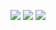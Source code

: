 [![](https://img.shields.io/badge/python-3.7-blue.svg?logo=python&logoColor=white)](https://pypi.python.org/pypi/ansicolortags/)
[![](https://img.shields.io/badge/GATK-3.8%20%7C%204.1.0.0-red.svg)](https://pypi.python.org/pypi/ansicolortags/)
[![](https://img.shields.io/badge/CoAdapTree-UBC-blue.svg?logo=data:image/png;base64,iVBORw0KGgoAAAANSUhEUgAAAZ8AAAGfCAMAAAC3PC%2BmAAAAG1BMVEVUUCZvbEqKiXKnppvExsfT1dXh4uPw8fH///9IRQrhAAATWElEQVR4Aezb227jOBCEYR5%2Bds/7P/FiJyF2nahkaqgYBqbq3rrQhyabLbr8euc4f%2Bbj2Mexj30c%2B9jHsY9jH/s49rGPkxEj4j19nBx8JOzzhgmYCfu8JU%2BvpZQKpH3eLUAtv1Mh7PNugVY%2BA8M%2Bb%2BzTwD7v7RP2eVkyBh%2BJCO1DLzP2eV2SLxFGA8pMB/u88lTTfqefnW%2BC129A9hlAL//lE2noBlt32Blhn3uTQC1fUoFxXkAQarwwIu1z76FzEejUZ8D%2B/Mc%2BoiQOgPKST0CvpbbW7hOyD1CKBtI%2BHeSTagMY9tlOQisa6MIEIR7XyQaQ9tlMQFHpMNZ9BjzydsA%2BmxlQzoBy1WdA%2B/7zsM/%2BSE2mApLz0Wdw8CQY9vmJ7lpOQUP4xOFzOthnLwm96AArPnnM3OyznfG0gEST1kA8xOvbjUmg6HQQ%2B1WDnGqiCN0f3JCAvl5A0L4PSAVx/XkftwiAaOAgRGt95/Zjn7xSQPHdR/4ehn12oo%2BW8i0H1Ecf2WE0z3descJ1yMMNCDgrnzphf9THK1yFUA2cwp2u9nnBCgccNggNUv%2B0%2B/vCiw5BDVI2CAncwmOfiMjzr6h6gRMNAgnUY1PSPpf/uDPyD1oE4PCDXgPxs3qNxz6DmbzeIjRQEwTo%2Bzz2GUCvpXYgL89JK4S6gqCqJ37Z5xJPnW%2BUvFxAMA4nPLULniu9gX3GfPUa6LyAOugbC7s89gHKjAZKaCsddsA2j31079z//wIzl66KQGifbR77fF2tIGbTTSycgYBFn20e%2B5TKY6YQ9JUOWzDujw3sM9P4TG8dGPlkgasQKz5tk8c%2BM7X9mzqt4ukCN1Z8Ns6l9pHpAHn65jtc7fPss38F/mFDijjdgEJwiyqzz8JYWixIooRg5dUHrJePfVL941ocbFRa50ljpn30fR37BDNDEQXUcjF6gYN%2BaXmzz/zHNYTegHYD48lq2SHsoxav2rQQNxRQh/NirFPQPvofU0DqK7w7mUdU4OQelo59ptDQXxh2Aui1Uo8OvP9weNa8HahBnHwl6ixsP/Yp9fBFJVBv6BBOj7C6guyjPvDcCNQggPMpRNjn6c21qoC2O4Rz5MpH7CMaBAF01xbUefaIBkB8i30ec3iRamwfUxeEW%2BcwkX%2Bjj56uTaBbt6DWV3YpkaGE/mnvjpfkRnE4jlvii7Tv/8RXm6iWcZ%2BnG8%2B42zLm99dVZXM1ySdgGQQe3Mdg6QdazojEjX939ZGuVoB4BJ0TKUC9o0%2BMil4gWU6KAPWGPjEqOoDC8kwgv5tPAGknkEE5FegePp2FmQCWZ4ZbFCyBTy4gzzPDLVDv6BOPoC6gmAzPSYHcPglqBEAGmOCWIa6Y2ADyM0sEwG/p498CAZamRNAHIDcz86F9ItbxCEowgEqslZqZARHzgX0igH4HVPPU2IXN%2BOA%2BXgHpO5TjwJIAqKhqrJ6CD%2B3jQOl%2BKhvocmJUVX679LMMw7PxxweWVBGow/o0nt5zbTGAEgUY16eueTp6o6Fk87GR10dL/9p%2BK%2BESRUb2MZD%2BCb6RJorCPyP7dJW1lncAcXefxyLbQXNNb3f3EahZS2wFH9pH%2Bl7cLWeJLVBHXt8B7dz%2Bz1lil8HX32rfXKVb9%2BwlSPxco/r0z1UFPN8Ep8Dg%2BwtQeuf5ZBOcKMEzso9B70Rvq990ZlS1QOMZe/1aOwcQH5zgNAiex27QfwC6v4EGyluPLHTE1jgD%2B5T%2BhZT3V3BKi30Xv1f/2/5a1kDeqFO7B8ec37Zr7Lc8gOSnHTmzPnissaG8h8fm%2Be0fd0wV8CMq7Hn/tRtAtS6f/YuRb3kAlRvdfw0R27/A0zeAQPPzJPYpqvog5GZWgXWNxM8GEJTr8YRPmqJMQ8gD5iH1FwOowsE8/HMznxBap%2BjfFNrV1cj%2BAWRwwkL0cD5NSFVl8x4Kg7J/ABlIgvPZl/VhdSH/EtkEqlD2DyDQ/DxZfTpnn/1AbQCB5udJ7KP9QE4/kIAdW8AJN7x/FMqOuskBZN8ytkH%2ByjqtT4VdfzuVXlEFC5/8PGl9HHQ3ELpjABnk50nps3NZALA45kiR7o5Ng2N48Dv6GOjO8skApLfEdtD8pVtCnwiw%2B3Ko2gVU4JgCOx5m9/Qx0N3PAOsBErDw%2BdCtIPY3Y90fAqju/VvyHiAgfN45wbl9s6prZiP4GAClu/%2B9H0jBD/LZ/vjCNsyDkl/WJ0JE%2B7pD%2B4EELHyOAcLsGxr9E/nyYU%2BlGV2%2BP9EMoOyY4bpW4woct4AtbEX1iX5Tqn5ln/6qWaD238OnYAduAGnha4pK/%2B%2Byq/vE/Trd69JdO3ZQj91A1UjQdEZG8Ol7rRGg/6reAinOmIzgE3Ocdr8qdjTFKYCmON04gk/XDg/QfwcFUDLw1Pz121FACrV/AKlk4MEH8enZggO8/xKXJDyD%2BEQZh/bX2DIoT/ik/d729zNTudAAkuAZx6cJodIzgLIPHx/wfIkHUZHXB0g0sw9c6vypW8V2EZWXJ7DI7YNdxSee/WB7/vvycgBJ8vIAu4aPA%2BwX0qcDKHuFoABYdp/gKbL3J67wfADFf5BdyNP7EENhn5B/N4BYVwjphWpyHwP9yagHfb5MGhNceiFL79MxL/f6LED%2BCmE94DP7xETVKdTRAaxge3uE5/3X%2BwaCduzNG7xaJgWW/LmeTxOyH/go1AtNcJrep8L3TRe20ydq7AMqhHk/%2BYvnuJQYRDt9BGqTT54Clv/9tDy/r8u83yf%2BzGkqhOPvTVgy3XEkpRH11G/rEgEYb5NuSfaVGN2%2BERJ4uZNqoOl5kvt0dHyKEjHzni63ApZ%2BAAn5%2B3f6e9q1PLaV144ZzkAH4gmfbEARVSL26jcJkGIAiX6XxpPfJzpEVaX39mJ/AVSgtkF2AgmvUy/Uf%2BBAb1O0Eqs/9TlQ5IRr4aGTJ7%2BPm62AZOkVsudAROQzQ4aHVPuba58PJmJmBv1d61KA6s%2BAYuZ/O8%2BaZuMc8Ag%2BLbLvNuPaTfpum9VYGcenfJ22tci%2Bt7v6B6jIKTjl8a1sRB/55clPNwA9DSdGzbA%2Buvw8Uog5Lpw/FCmvD2BPnzbHOZ%2Bb5NaL6qP7VDhglcT/%2BdQkt96UGt/HQH8PhLfrxT6hEzhD%2B0QAOeaKFQeQd%2BvE0Bnf58A2aWV1yeW7UlpT0U18jlrAlFgxtTcCadO5lY8fMStJm%2BMo75vaPO5ys7r6wNzIPkf9o4/1uNB%2B07exKt%2BmmtmYPgc9NmI9zoG3PX1adPWB00HXRyNOxzOoe0nbQN/2ACpb6%2BGyTWX/pWONLn3/QTnqEW5va0p8kOl0epwFL%2BgTU5zqEUMowc1Hj5NfUVVazC7kEyHy2/00CZ%2BMaWZUu4xPxIzILweStpaD1Ejm%2BX2eXHv7CyMtLKkTRPVSPhFfDSQ54Eme%2BXR9dp%2BOgSTLmJGSuH%2B0I251VJ%2BI5u%2B/7t%2B%2BG3UI1ZQ%2Bbub9Z%2B/HTQCl8nEjYt7jM4E%2B6eMVWqrd3GcBPIlP6ETdrNpG0Y19JNP54Lrug5LyishBBwfK42MrnSDS50Sf8pnjx7bfZhpRtTv6lLPP15u31U9dIp1E4/vo2fWbE%2Bk8om1%2BoxfURU6//8Cg9ztyWyvvNrSPBs%2B5Pu0Q2y6i8X1K8Jzt86ODNdV8bB8hxfdL9i9BSxBBtTqoj2ghx/dLDPjF8bSUPqJfs%2ByLtpWTFPunFcov/omVpD0e65Q%2BJwma6OVO4PPLb/GoSrZHxnZ62o%2Bkzdvmifp3RtkFlc1Oazcz60Eqq%2B63RD52QEta/gun1kqq2x38Kft7K4B%2BzahrMb7qEZMHHs/af%2B3wGL2kj%2B/sEVNd8ST0iVjlMXLJx4/t3MZvucr5BbeUbzbHn6136%2BBJ51PTz3Ddd9V2xCKhk9%2Bn1QpXXZnhgLeYtD4OyBiLZ01pIB8b5V1VFc5RWt7cUz3SKrSWNdIVfGw7db0gPahStew%2BxpO0fe4BlRrRJX2iZBs5YYTl9pHlvhF9t9AyK%2BgjzpdaUp/997XMw4sf85lAEQXwbD4RrxModhQS%2BrQLdSZQRp9Zw0U0s8/kSe4zU%2Bb8ljkClnX9GsrkAc/qMwvs6JbL6TOBNHiy%2Bvhpn02a6zv9V1H0A82jV%2B/3sfXhxDsCibbTI%2Bl8KusfrgL34ll/4Djh%2BCmqscd7yyJBWi9PQp/42LX8d9DFAJmFQRofA12aUHTx3islc/8BsJ6Ji9y0tvaUPvb1gSM6IE6CTzktx58FnkI5fGLjdEbK%2B4SW4z4nN4WS%2Bczut0chS%2BSzLhFmBADP47O5aDALhdnfm/x91RP5TKDtJZ8kPgGkE2a9l%2BppfB4/4zsj2e4/cN42hGYz9nLghxb0JkgqPUAJfOzxmGO5yQRWOoDO9zGgxvah222AFEBeAtXTfYhUu9GDKHwoL4Eswf5PIWLe7tsZ36e%2BHEICnO/TDsgGkbVvmY4bwCpQXgDVc30c9PHDPl9KBdWhzyrYqyFU4Pznjzz26lX/elPdoEaFGm8V5bniuT4WQGuianE30rh3vMSzpT7viQHO3z8tWzf1218%2BY8y%2BHgXrKFgV/FSfBtQiTSiMhhNSwHtufwDLuD%2Bn641EH6volvXijT8pE6BmuN9FnncchVAZ6LYdf1x81P4J7nM%2BbphV0NdbvQ6UQXCo3nnDjQAn%2BhCRnn6WenUgKTzovJ7jCtjZPkV6WpMrgF7fp%2B47PgiceX5BOhYSLXhQGfiWqm8eQgp22vjpGBAxhOoYFbaU71sQbfshBJzoQ%2BcZMyjDH6T3TSAFT3G%2B5OkQgrEuoui/ZEDAEqyPPovGjz0Q0JOHkBw8wS3v700UHa87pwNIVGMl5Syf/s%2Bd3glIw4WIeZr10XmXZWWVan76%2BqjcEqg%2BBapmZj7PlyQEMkt0vqQCLBMo6f3%2Bdt/Ga8DS%2BwDzQsvUPrpMoOmTto00sc%2B8uLdATewzb74GPLVPf4EwH0Hzfor8j6C5vpPqEZTAx5mPoLw%2Bc4YTILXPnOGoqX0cWO4N5Il95idqgdQ%2Bscozi%2BysPhVkznB5fYxZwyX2CSCZM1xWn%2BjfnzNcQp9IAM2F0ow%2BE0ihJvaZQAUssU8AlTnDpfWZQDWxz3xRLVAT%2B8zNIMCz%2BkRsPoKS%2BkTqLLJT%2Bzgw9%2Boy%2BkQMdHYjZPSJ3H6dJ5PPLBFUC0VV2iMoj88sERSIFP035PGZJULwVFoy%2BcyPOgrB4WahY4nqt9k0X1L3x88SQQDP6zNLBM3dfz1LhAJ4Xp%2B5ExRAWX3mKkIAJfWZM1wAZfWZM1wAZfaZQHYdnwg3ArqijycBmj4TKLfPBCpwQZ92I/To0Sw%2B89yJAqT1mZtBI/kE0Hg%2BMo6PgQ7nU3L7jH%2BHn0CR730oZ/rMCU4CYSsAj1%2Bb4sI%2BDnrRvqki39jVrz1VH19/m%2B0iCv7tt4ELVOMhn9xfmBWCQP3uu5nRteNmlcin93/mACpQv13/kDWImX16f3v2WwVQBeSDp%2Bm7fGY3Qhsj20AFbCAfh7JcGEi3f3EAn0i9MJADZXuGG8AnAuhQQAVsIB8HZCQgAU72mUDlCZBCTewzgQp4Ip8JpNsz3CA%2BcQumXhhItkuEUXzi06BFZRAgYCSfWC4ByuVWejaBFOowPm5//jRmlwWqwOdLhOWjI8fjfy8XBSob2xBjrO9AKUC1P4XCNU8BV9BLn9/me56yum7jugsJ8vgLF/KxreHu1tbopQCAXvRmNwcef8Gu4wN8P3giolou%2BZ5qm48g4DI%2B/vDD2r8JnmunOVRApX8AZfKxlY8RGaBDvjn44wQNXMUHoBXUTWeoIz5urTeuwV3BxwEeT/4ougwRIRwakWqUcNfwMcDGPTm3crAKLXYJnwrYuGe3tb2LPhCZX8IHwIe9%2B6BNcC1u0Zt4GR9rPPOQdlKfCsxD2jl9ou1f5iHtjD4l9fbb9FFNvfg5fRbRvDrThyVvpo%2Blrgumjw9%2BGxLUxD7z2muw6ZM3enmfOb9l99HlpMz1nVlgC1hWn/ndElHAc/rMO6%2BlwOWfP%2BNuLQjRmpzSZ44ghRpz21V9IsAsrVP7lCF9sLw%2B8x1IH4qDOX5UAdVUBYIn8MlyGR8RzVRgX9on8rsr/UXjoBBgNVUzQwEbwMcB9DfXshb97%2BCgJQO6tE/Ef3zip0BLbf9nJ5ronwyxf9piQPkZj0VbM3iCN14hUlQWGWH8tCEkP3gAB4qZmSdYkhAeUq/vE4GyXwfP9SE7oiIwCx4fxsdg57sO1Gyf4QJ7vER5IB8A/TfyrJzWQvvH2Q%2BUv2DL7VNZRXXDJmg6lu5XPfdaoGj%2BjpDUPvYnlRZ9/LM3G%2BspOEJZygcXFoAhfdYJJ/5fx8z7J8yWj92BpWCD%2B0QMeCjWwqY7oUz9j2uQAZTAx7%2B%2BxMiPjzy7mX30tUjBbuADwFeeepWtdOAmPkUbjyVYKe%2BLgo/vY5VGVKAet1Je9EXL2i%2BLcbChfSJufI0fBfTk719pmT799RdUP5R9m4goxevudyVR9G9kkdv4tLfWN93ZrNsta7uX0pVVBq4PPj4yv6z1aQH7yUp6ASotdfocSLTOX5/tFN1MAfzrePfpc0z8wSjWXJ29eYPI9ImYRfyL22bYTiteps/M9Jk%2BM9Nn%2BsxMn5npM31mps/M9Jk%2BM9Nn%2BPwPyrf87H14QZoAAAAASUVORK5CYII=)](https://pypi.python.org/pypi/ansicolortags/)
